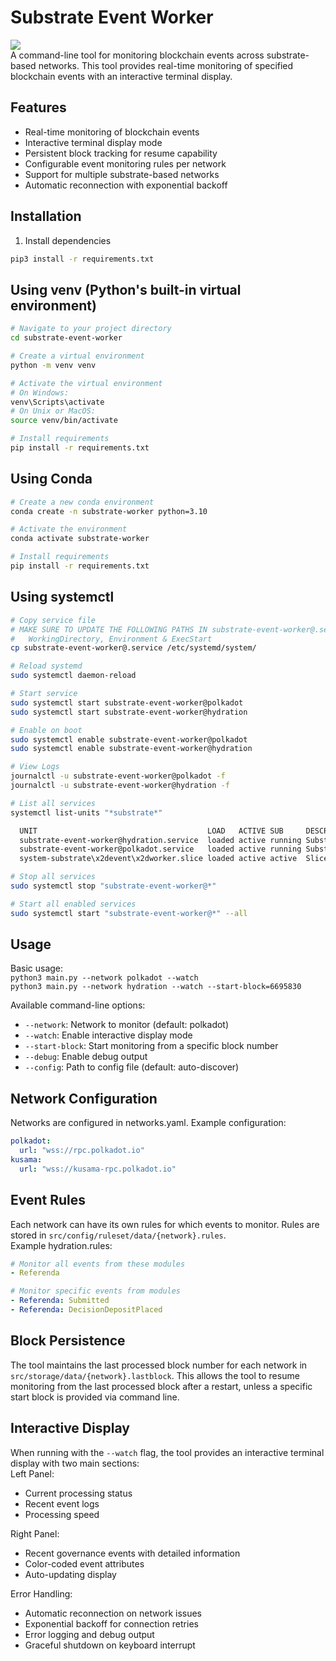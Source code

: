 # Substrate Event Worker
![](https://i.imgur.com/lAZzteE.png)  
A command-line tool for monitoring blockchain events across substrate-based networks. This tool provides real-time monitoring of specified blockchain events with an interactive terminal display.

## Features

- Real-time monitoring of blockchain events
- Interactive terminal display mode
- Persistent block tracking for resume capability
- Configurable event monitoring rules per network
- Support for multiple substrate-based networks
- Automatic reconnection with exponential backoff

## Installation

1. Install dependencies
```bash
pip3 install -r requirements.txt
```

## Using venv (Python's built-in virtual environment)
```bash
# Navigate to your project directory
cd substrate-event-worker

# Create a virtual environment
python -m venv venv

# Activate the virtual environment
# On Windows:
venv\Scripts\activate
# On Unix or MacOS:
source venv/bin/activate

# Install requirements
pip install -r requirements.txt
```

## Using Conda
```bash
# Create a new conda environment
conda create -n substrate-worker python=3.10

# Activate the environment
conda activate substrate-worker

# Install requirements
pip install -r requirements.txt
```

## Using systemctl
```bash
# Copy service file
# MAKE SURE TO UPDATE THE FOLLOWING PATHS IN substrate-event-worker@.service: 
#   WorkingDirectory, Environment & ExecStart
cp substrate-event-worker@.service /etc/systemd/system/

# Reload systemd
sudo systemctl daemon-reload

# Start service
sudo systemctl start substrate-event-worker@polkadot
sudo systemctl start substrate-event-worker@hydration

# Enable on boot
sudo systemctl enable substrate-event-worker@polkadot
sudo systemctl enable substrate-event-worker@hydration

# View Logs
journalctl -u substrate-event-worker@polkadot -f
journalctl -u substrate-event-worker@hydration -f

# List all services
systemctl list-units "*substrate*"

  UNIT                                      LOAD   ACTIVE SUB     DESCRIPTION
  substrate-event-worker@hydration.service  loaded active running Substrate Event Worker - hydration
  substrate-event-worker@polkadot.service   loaded active running Substrate Event Worker - polkadot
  system-substrate\x2devent\x2dworker.slice loaded active active  Slice /system/substrate-event-worker

# Stop all services
sudo systemctl stop "substrate-event-worker@*"

# Start all enabled services
sudo systemctl start "substrate-event-worker@*" --all

```

## Usage
Basic usage:  
`python3 main.py --network polkadot --watch`  
`python3 main.py --network hydration --watch --start-block=6695830`

Available command-line options:
- `--network`: Network to monitor (default: polkadot)
- `--watch`: Enable interactive display mode
- `--start-block`: Start monitoring from a specific block number
- `--debug`: Enable debug output
- `--config`: Path to config file (default: auto-discover)

## Network Configuration
Networks are configured in networks.yaml. Example configuration:
```yaml
polkadot:
  url: "wss://rpc.polkadot.io"
kusama:
  url: "wss://kusama-rpc.polkadot.io"
```

## Event Rules
Each network can have its own rules for which events to monitor. Rules are stored in `src/config/ruleset/data/{network}.rules`.  
Example hydration.rules:
```yaml
# Monitor all events from these modules
- Referenda

# Monitor specific events from modules
- Referenda: Submitted
- Referenda: DecisionDepositPlaced
```

## Block Persistence
The tool maintains the last processed block number for each network in `src/storage/data/{network}.lastblock`. This allows the tool to resume monitoring from the last processed block after a restart, unless a specific start block is provided via command line.

## Interactive Display
When running with the `--watch` flag, the tool provides an interactive terminal display with two main sections:  
Left Panel:
- Current processing status
- Recent event logs
- Processing speed

Right Panel:
- Recent governance events with detailed information
- Color-coded event attributes
- Auto-updating display

Error Handling:
- Automatic reconnection on network issues
- Exponential backoff for connection retries
- Error logging and debug output
- Graceful shutdown on keyboard interrupt